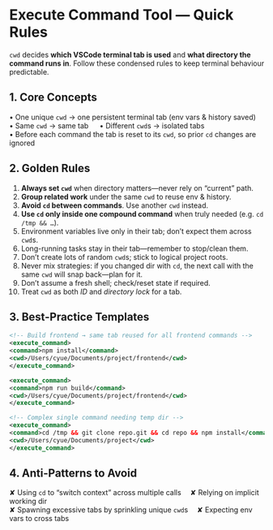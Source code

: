# Execute Command Tool — Quick Rules

`cwd` decides **which VSCode terminal tab is used** and **what directory the command runs in**. Follow these condensed rules to keep terminal behaviour predictable.

## 1. Core Concepts  
• One unique `cwd` → one persistent terminal tab (env vars & history saved)  
• Same `cwd` → same tab   • Different `cwd`s → isolated tabs  
• Before each command the tab is reset to its `cwd`, so prior `cd` changes are ignored

## 2. Golden Rules  
1. **Always set `cwd`** when directory matters—never rely on “current” path.  
2. **Group related work** under the same `cwd` to reuse env & history.  
3. **Avoid `cd` between commands**. Use another `cwd` instead.  
4. **Use `cd` only inside one compound command** when truly needed (e.g. `cd /tmp && …`).  
5. Environment variables live only in their tab; don’t expect them across `cwd`s.  
6. Long-running tasks stay in their tab—remember to stop/clean them.  
7. Don’t create lots of random `cwd`s; stick to logical project roots.  
8. Never mix strategies: if you changed dir with `cd`, the next call with the same `cwd` will snap back—plan for it.  
9. Don’t assume a fresh shell; check/reset state if required.  
10. Treat `cwd` as both *ID* and *directory lock* for a tab.

## 3. Best-Practice Templates
```xml
<!-- Build frontend → same tab reused for all frontend commands -->
<execute_command>
<command>npm install</command>
<cwd>/Users/cyue/Documents/project/frontend</cwd>
</execute_command>

<execute_command>
<command>npm run build</command>
<cwd>/Users/cyue/Documents/project/frontend</cwd>
</execute_command>

<!-- Complex single command needing temp dir -->
<execute_command>
<command>cd /tmp && git clone repo.git && cd repo && npm install</command>
<cwd>/Users/cyue/Documents/project</cwd>
</execute_command>
```

## 4. Anti-Patterns to Avoid  
✘ Using `cd` to “switch context” across multiple calls   ✘ Relying on implicit working dir  
✘ Spawning excessive tabs by sprinkling unique `cwd`s   ✘ Expecting env vars to cross tabs  
